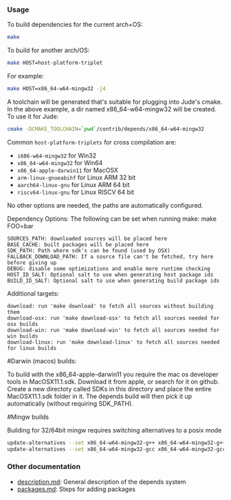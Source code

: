 ### Usage

To build dependencies for the current arch+OS:

```bash
make
```

To build for another arch/OS:

```bash
make HOST=host-platform-triplet
```

For example:

```bash
make HOST=x86_64-w64-mingw32 -j4
```

A toolchain will be generated that's suitable for plugging into Jude's
cmake. In the above example, a dir named x86_64-w64-mingw32 will be
created. To use it for Jude:

```bash
cmake -DCMAKE_TOOLCHAIN=`pwd`/contrib/depends/x86_64-w64-mingw32
```

Common `host-platform-triplets` for cross compilation are:

- `i686-w64-mingw32` for Win32
- `x86_64-w64-mingw32` for Win64
- `x86_64-apple-darwin11` for MacOSX
- `arm-linux-gnueabihf` for Linux ARM 32 bit
- `aarch64-linux-gnu` for Linux ARM 64 bit
- `riscv64-linux-gnu` for Linux RISCV 64 bit

No other options are needed, the paths are automatically configured.

Dependency Options:
The following can be set when running make: make FOO=bar

```
SOURCES_PATH: downloaded sources will be placed here
BASE_CACHE: built packages will be placed here
SDK_PATH: Path where sdk's can be found (used by OSX)
FALLBACK_DOWNLOAD_PATH: If a source file can't be fetched, try here before giving up
DEBUG: disable some optimizations and enable more runtime checking
HOST_ID_SALT: Optional salt to use when generating host package ids
BUILD_ID_SALT: Optional salt to use when generating build package ids
```

Additional targets:

```
download: run 'make download' to fetch all sources without building them
download-osx: run 'make download-osx' to fetch all sources needed for osx builds
download-win: run 'make download-win' to fetch all sources needed for win builds
download-linux: run 'make download-linux' to fetch all sources needed for linux builds
```

#Darwin (macos) builds:

To build with the x86_64-apple-darwin11 you require the mac os developer tools in MacOSX11.1.sdk.
Download it from apple, or search for it on github. Create a new directoty called SDKs in this
directory and place the entire MacOSX11.1.sdk folder in it. The depends build will then pick it up automatically
(without requiring SDK_PATH). 


#Mingw builds

Building for 32/64bit mingw requires switching alternatives to a posix mode

```bash
update-alternatives --set x86_64-w64-mingw32-g++ x86_64-w64-mingw32-g++-posix
update-alternatives --set x86_64-w64-mingw32-gcc x86_64-w64-mingw32-gcc-posix
```

### Other documentation

- [description.md](description.md): General description of the depends system
- [packages.md](packages.md): Steps for adding packages

